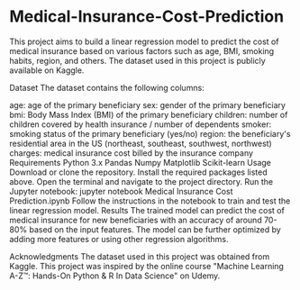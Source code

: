 # Medical-Insurance-Cost-Prediction

This project aims to build a linear regression model to predict the cost of medical insurance based on various factors such as age, BMI, smoking habits, region, and others. The dataset used in this project is publicly available on Kaggle.

Dataset
The dataset contains the following columns:

age: age of the primary beneficiary
sex: gender of the primary beneficiary
bmi: Body Mass Index (BMI) of the primary beneficiary
children: number of children covered by health insurance / number of dependents
smoker: smoking status of the primary beneficiary (yes/no)
region: the beneficiary's residential area in the US (northeast, southeast, southwest, northwest)
charges: medical insurance cost billed by the insurance company
Requirements
Python 3.x
Pandas
Numpy
Matplotlib
Scikit-learn
Usage
Download or clone the repository.
Install the required packages listed above.
Open the terminal and navigate to the project directory.
Run the Jupyter notebook: jupyter notebook Medical Insurance Cost Prediction.ipynb
Follow the instructions in the notebook to train and test the linear regression model.
Results
The trained model can predict the cost of medical insurance for new beneficiaries with an accuracy of around 70-80% based on the input features. The model can be further optimized by adding more features or using other regression algorithms.

Acknowledgments
The dataset used in this project was obtained from Kaggle.
This project was inspired by the online course "Machine Learning A-Z™: Hands-On Python & R In Data Science" on Udemy.
